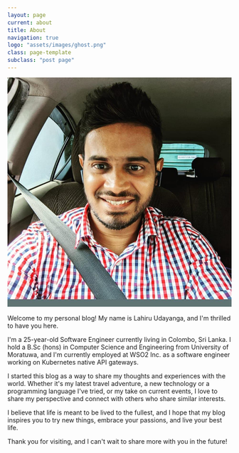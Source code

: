 ```yaml
---
layout: page
current: about
title: About
navigation: true
logo: "assets/images/ghost.png"
class: page-template
subclass: "post page"
---
```


![Me](assets/images/lahiru.jpg)

Welcome to my personal blog! My name is Lahiru Udayanga, and I'm thrilled to have you here.

I'm a 25-year-old Software Engineer currently living in Colombo, Sri Lanka. I hold a B.Sc (hons) in Computer Science and Engineering from University of Moratuwa, and I'm currently employed at WSO2 Inc. as a software engineer working on Kubernetes native API gateways.

I started this blog as a way to share my thoughts and experiences with the world. Whether it's my latest travel adventure, a new technology or a programming language I've tried, or my take on current events, I love to share my perspective and connect with others who share similar interests.

I believe that life is meant to be lived to the fullest, and I hope that my blog inspires you to try new things, embrace your passions, and live your best life.

Thank you for visiting, and I can't wait to share more with you in the future!
